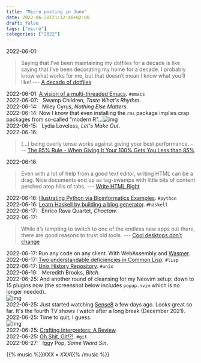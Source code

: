 ```yaml
---
title: "Micro posting in June"
date: 2022-06-28T21:12:40+02:00
draft: false
tags: ["micro"]
categories: ["2022"]
---
```


<a href="#" style="text-decoration: none;">2022-06-01</a>:

> Saying that I’ve been maintaining my dotfiles for a decade is like saying that I’ve been decorating my home for a decade. I probably know what works for me, but that doesn’t mean I know what you’ll like! --- [A decade of dotfiles](https://evanhahn.com/a-decade-of-dotfiles/)<br>

<a href="#" style="text-decoration: none;">2022-06-01</a>: [A vision of a multi-threaded Emacs](https://coredumped.dev/2022/05/19/a-vision-of-a-multi-threaded-emacs/). `#emacs`<br>
<a href="#" style="text-decoration: none;">2022-06-07</a>: <a href="" class="iconfont icon-music" title="rss"></a> &nbsp; Swamp Children, _Taste What's Rhythm_.<br>
<a href="#" style="text-decoration: none;">2022-06-14</a>: <a href="" class="iconfont icon-music" title="rss"></a> &nbsp; Miley Cyrus, _Nothing Else Matters_.<br>
<a href="#" style="text-decoration: none;">2022-06-14</a>: Now I know that even installing the `rms` package implies crap packages from so-called "modern R"...![img](/img/2022-06-14-21-22-37.png)<br>
<a href="#" style="text-decoration: none;">2022-06-15</a>: <a href="" class="iconfont icon-music" title="rss"></a> &nbsp; Lydia Loveless, _Let's Make Out_.<br>
<a href="#" style="text-decoration: none;">2022-06-16</a>:

> (...) being overly tense works against giving your best performance. --- [The 85% Rule - When Giving It Your 100% Gets You Less than 85%](https://eugeneyan.com/writing/when-giving-your-100-gets-you-less-than-85/)<br>

<a href="#" style="text-decoration: none;">2022-06-16</a>:

> Even with a lot of help from a good text editor, writing HTML can be a drag. Nice documents end up as tag-swamps with little bits of content perched atop hills of tabs. --- [Write HTML Right](https://lofi.limo/blog/write-html-right)<br>

<a href="#" style="text-decoration: none;">2022-06-16</a>: [Illustrating Python via Bioinformatics Examples](https://hplgit.github.io/bioinf-py/doc/pub/html/main_bioinf.html). `#python`<br>
<a href="#" style="text-decoration: none;">2022-06-16</a>: [Learn Haskell by building a blog generator](https://lhbg-book.link/). `#haskell`<br>
<a href="#" style="text-decoration: none;">2022-06-17</a>: <a href="" class="iconfont icon-music" title="rss"></a> &nbsp; Enrico Rava Quartet, _Choctaw_.<br>
<a href="#" style="text-decoration: none;">2022-06-17</a>:

> While it’s tempting to switch to one of the endless new apps out there, there are good reasons to trust old tools. --- [Cool desktops don’t change](https://tylercipriani.com/blog/2022/06/15/choose-boring-desktop-technology/)<br>

<a href="#" style="text-decoration: none;">2022-06-17</a>: Run any code on any client. With WebAssembly and [Wasmer](https://wasmer.io/).<br>
<a href="#" style="text-decoration: none;">2022-06-17</a>: [Two understandable deficiencies in Common Lisp](https://www.tfeb.org/fragments/2022/03/22/two-understandable-deficiencies-in-common-lisp/). `#lisp`<br>
<a href="#" style="text-decoration: none;">2022-06-17</a>: [Unix History Repository](https://github.com/dspinellis/unix-history-repo). `#unix`<br>
<a href="#" style="text-decoration: none;">2022-06-19</a>: <a href="" class="iconfont icon-music" title="rss"></a> &nbsp; Meredith Brooks, _Bitch_.<br>
<a href="#" style="text-decoration: none;">2022-06-25</a>: And another round of cleansing for my Neovim setup: down to 15 plugins now (the screenshot below includes `popup.nvim` which is no longer needed).<br>![img](/img/2022-06-25-20-03-46.png)<br>
<a href="#" style="text-decoration: none;">2022-06-25</a>: Just started watching [Sense8](https://en.wikipedia.org/wiki/Sense8) a few days ago. Looks great so far. It's the fourth TV shows I watch after a long break (December 2021).<br>
<a href="#" style="text-decoration: none;">2022-06-25</a>: Time to quit, I guess.<br>![img](/img/2022-06-25-19-57-26.png)<br>
<a href="#" style="text-decoration: none;">2022-06-25</a>: [Crafting Interpreters: A Review](https://chidiwilliams.com/post/crafting-interpreters-a-review/).<br>
<a href="#" style="text-decoration: none;">2022-06-25</a>: [Oh Shit, Git!?!](https://ohshitgit.com/). `#git`<br>
<a href="#" style="text-decoration: none;">2022-06-27</a>: <a href="" class="iconfont icon-music" title="rss"></a> &nbsp; Iggy Pop, _Some Weird Sin_.<br>

{{% music %}}XXX • _XXX_{{% /music %}}
